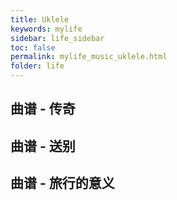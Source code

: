 ```yaml
---
title: Uklele
keywords: mylife
sidebar: life_sidebar
toc: false
permalink: mylife_music_uklele.html
folder: life
---
```


## 曲谱 - 传奇


## 曲谱 - 送别

## 曲谱 - 旅行的意义
